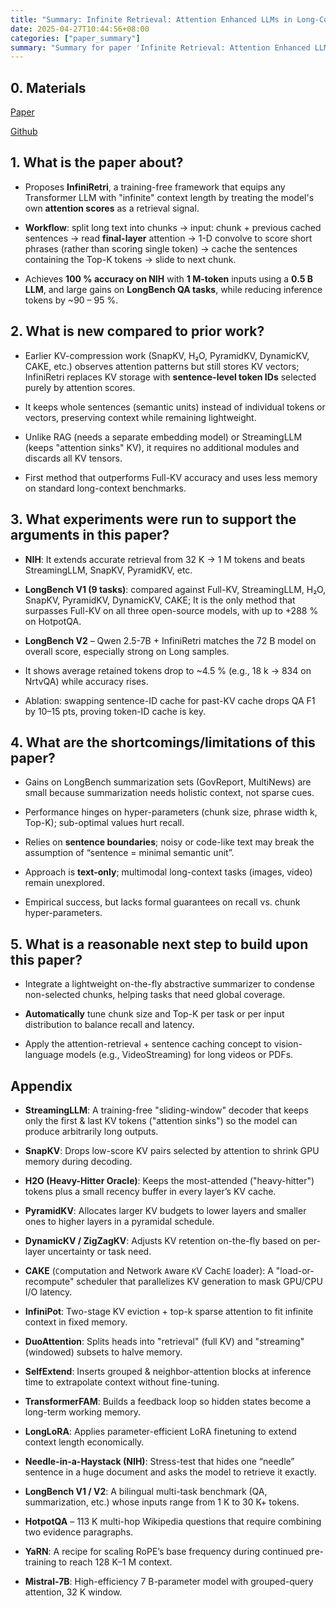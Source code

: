 ```yaml
---
title: "Summary: Infinite Retrieval: Attention Enhanced LLMs in Long-Context Processing"
date: 2025-04-27T10:44:56+08:00
categories: ["paper_summary"]
summary: "Summary for paper 'Infinite Retrieval: Attention Enhanced LLMs in Long-Context Processing'"
---
```


## 0. Materials

[Paper](https://arxiv.org/pdf/2502.12962)

[Github](https://github.com/CapitalCode2020/InfiniRetri2)

## 1. What is the paper about?

- Proposes **InfiniRetri**, a training-free framework that equips any Transformer LLM with "infinite" context length by treating the model's own **attention scores** as a retrieval signal.​

- **Workflow**: split long text into chunks → input: chunk + previous cached sentences → read **final-layer** attention → 1-D convolve to score short phrases (rather than scoring single token) → cache the sentences containing the Top-K tokens → slide to next chunk.​

- Achieves **100 % accuracy on NIH** with **1 M-token** inputs using a **0.5 B LLM**, and large gains on **LongBench QA tasks**, while reducing inference tokens by ~90 – 95 %.​

## 2. What is new compared to prior work?

- Earlier KV-compression work (SnapKV, H₂O, PyramidKV, DynamicKV, CAKE, etc.) observes attention patterns but still stores KV vectors; InfiniRetri replaces KV storage with **sentence-level token IDs** selected purely by attention scores.​

- It keeps whole sentences (semantic units) instead of individual tokens or vectors, preserving context while remaining lightweight.​

- Unlike RAG (needs a separate embedding model) or StreamingLLM (keeps "attention sinks" KV), it requires no additional modules and discards all KV tensors.​

- First method that outperforms Full-KV accuracy and uses less memory on standard long-context benchmarks.​

## 3. What experiments were run to support the arguments in this paper?

- **NIH**: It extends accurate retrieval from 32 K → 1 M tokens and beats StreamingLLM, SnapKV, PyramidKV, etc.​

- **LongBench V1 (9 tasks)**: compared against Full-KV, StreamingLLM, H₂O, SnapKV, PyramidKV, DynamicKV, CAKE; It is the only method that surpasses Full-KV on all three open-source models, with up to +288 % on HotpotQA.​

- **LongBench V2** – Qwen 2.5-7B + InfiniRetri matches the 72 B model on overall score, especially strong on Long samples.​

- It shows average retained tokens drop to ~4.5 % (e.g., 18 k → 834 on NrtvQA) while accuracy rises.​

- Ablation: swapping sentence-ID cache for past-KV cache drops QA F1 by 10–15 pts, proving token-ID cache is key.​

## 4. What are the shortcomings/limitations of this paper?

- Gains on LongBench summarization sets (GovReport, MultiNews) are small because summarization needs holistic context, not sparse cues.​

- Performance hinges on hyper-parameters (chunk size, phrase width k, Top-K); sub-optimal values hurt recall.​

- Relies on **sentence boundaries**; noisy or code-like text may break the assumption of “sentence = minimal semantic unit”.​

- Approach is **text-only**; multimodal long-context tasks (images, video) remain unexplored.​

- Empirical success, but lacks formal guarantees on recall vs. chunk hyper-parameters.

## 5. What is a reasonable next step to build upon this paper?

- Integrate a lightweight on-the-fly abstractive summarizer to condense non-selected chunks, helping tasks that need global coverage.

- **Automatically** tune chunk size and Top-K per task or per input distribution to balance recall and latency.

- Apply the attention-retrieval + sentence caching concept to vision-language models (e.g., VideoStreaming) for long videos or PDFs.​

## Appendix

- **StreamingLLM**: A training-free "sliding-window" decoder that keeps only the first & last KV tokens ("attention sinks") so the model can produce arbitrarily long outputs.

- **SnapKV**: Drops low-score KV pairs selected by attention to shrink GPU memory during decoding.

- **H2O (Heavy-Hitter Oracle)**: Keeps the most-attended ("heavy-hitter") tokens plus a small recency buffer in every layer’s KV cache.

- **PyramidKV**: Allocates larger KV budgets to lower layers and smaller ones to higher layers in a pyramidal schedule.

- **DynamicKV / ZigZagKV**: Adjusts KV retention on-the-fly based on per-layer uncertainty or task need.

- **CAKE** (`C`omputation and Network `A`ware `K`V Cach`E` loader): A "load-or-recompute" scheduler that parallelizes KV generation to mask GPU/CPU I/O latency.

- **InfiniPot**: Two-stage KV eviction + top-k sparse attention to fit infinite context in fixed memory.

- **DuoAttention**: Splits heads into "retrieval" (full KV) and "streaming" (windowed) subsets to halve memory.

- **SelfExtend**: Inserts grouped & neighbor-attention blocks at inference time to extrapolate context without fine-tuning.

- **TransformerFAM**: Builds a feedback loop so hidden states become a long-term working memory.

- **LongLoRA**: Applies parameter-efficient LoRA finetuning to extend context length economically.

- **Needle-in-a-Haystack (NIH)**: Stress-test that hides one “needle” sentence in a huge document and asks the model to retrieve it exactly.

- **LongBench V1 / V2**: A bilingual multi-task benchmark (QA, summarization, etc.) whose inputs range from 1 K to 30 K+ tokens.

- **HotpotQA** – 113 K multi-hop Wikipedia questions that require combining two evidence paragraphs.

- **YaRN**: A recipe for scaling RoPE’s base frequency during continued pre-training to reach 128 K–1 M context.

- **Mistral-7B**: High-efficiency 7 B-parameter model with grouped-query attention, 32 K window.

